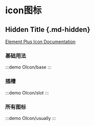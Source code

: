 # icon图标

## Hidden Title {.md-hidden}

[Element Plus Icon Documentation](https://element-plus.org/zh-CN/component/icon.html)

### 基础用法

:::demo
OIcon/base
:::

### 插槽

:::demo
OIcon/slot
:::

### 所有图标

:::demo
OIcon/usually
:::
